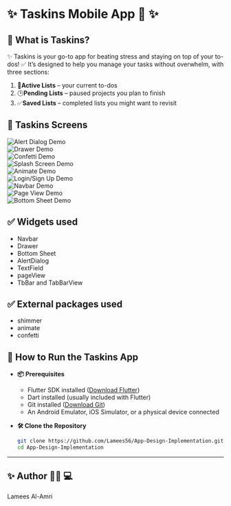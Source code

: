 #  ✨ **Taskins** Mobile App 📱  ✨


## 📝 What is Taskins?

✨ Taskins is your go-to app for beating stress and staying on top of your to-dos! ✅ It’s designed to help you manage your tasks without overwhelm, with three sections:
1. 📝**Active Lists** – your current to-dos  
2. 🕒**Pending Lists** – paused projects you plan to finish  
3. ✅**Saved Lists** – completed lists you might want to revisit  


## 🎥 Taskins Screens



![Alert Dialog Demo](taskins-screens/alertdialog-ezgif.com-video-to-gif-converter.gif)  
![Drawer Demo](taskins-screens/drawer-ezgif.com-video-to-gif-converter.gif)  
![Confetti Demo](taskins-screens/confetti-ezgif.com-video-to-gif-converter.gif)  
![Splash Screen Demo](taskins-screens/splashScreen-ezgif.com-video-to-gif-converter.gif)  
![Animate Demo](taskins-screens/animate-ezgif.com-video-to-gif-converter.gif)  
![Login/Sign Up Demo](taskins-screens/loginSignUp-ezgif.com-video-to-gif-converter.gif)  
![Navbar Demo](taskins-screens/NaVbar-ezgif.com-video-to-gif-converter.gif)  
![Page View Demo](taskins-screens/pageView-ezgif.com-video-to-gif-converter.gif)  
![Bottom Sheet Demo](taskins-screens/bottomsheet-ezgif.com-video-to-gif-converter.gif)  









## ✅  Widgets used 

+ Navbar
+ Drawer
+ Bottom Sheet
+ AlertDialog
+ TextField
+ pageView
+ TbBar and TabBarView



## ✅ External packages used 

+ shimmer
+ animate
+ confetti 


## 🚀 How to Run the Taskins App

+ **📦 Prerequisites**  
  + Flutter SDK installed ([Download Flutter](https://docs.flutter.dev/get-started/install))  
  + Dart installed (usually included with Flutter)  
  + Git installed ([Download Git](https://git-scm.com/downloads))  
  + An Android Emulator, iOS Simulator, or a physical device connected  

+ **🛠️ Clone the Repository**  
  ```bash
  git clone https://github.com/Lamees56/App-Design-Implementation.git
  cd App-Design-Implementation


---

## ✨ Author 👩‍💻 💻

Lamees Al-Amri 

